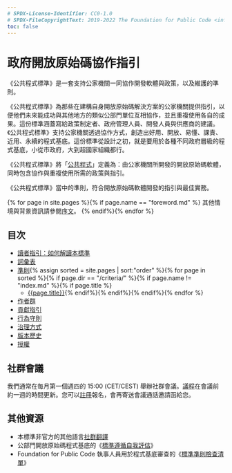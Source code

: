 ```yaml
---
# SPDX-License-Identifier: CC0-1.0
# SPDX-FileCopyrightText: 2019-2022 The Foundation for Public Code <info@publiccode.net>, https://standard.publiccode.net/AUTHORS
toc: false
---
```

# 政府開放原始碼協作指引

《公共程式標準》是一套支持公家機關一同協作開發軟體與政策，以及維護的準則。

《公共程式標準》為那些在建構自身開放原始碼解決方案的公家機關提供指引，以便他們未來能成功與其他地方的類似公部門單位互相協作，並且重複使用各自的成果。這份標準涵蓋寫給政策制定者、政府管理人員、開發人員與供應商的建議。《公共程式標準》支持公家機關透過協作方式，創造出好用、開放、易懂、課責、近用、永續的程式基底。這份標準從設計之初，就是要用於各種不同政府層級的程式基底，小從市政府，大到超國家組織都行。

《公共程式標準》將「[公共程式](glossary.md#public-code)」定義為：由公家機關所開發的開放原始碼軟體，同時包含協作與重複使用所需的政策與指引。

《公共程式標準》當中的準則，符合開放原始碼軟體開發的指引與最佳實務。

{% for page in site.pages %}{% if page.name == "foreword.md" %} 其他情境與背景資訊請參閱[序文](foreword.md)。 {% endif%}{% endfor %}

## 目次

* [讀者指引：如何解讀本標準](readers-guide.md)
* [詞彙表](glossary.md)
* [準則](criteria/){% assign sorted = site.pages | sort:"order" %}{% for page in
sorted %}{% if page.dir == "/criteria/" %}{% if page.name != "index.md" %}{%
if page.title %}
   * [{{page.title}}]({{page.url}}){% endif%}{% endif%}{% endif%}{% endfor %}
* [作者群](AUTHORS.md)
* [貢獻指引](CONTRIBUTING.md)
* [行為守則](CODE_OF_CONDUCT.md)
* [治理方式](GOVERNANCE.md)
* [版本歷史](CHANGELOG.md)
* [授權](license.html)

## 社群會議

我們通常在每月第一個週四的 15:00 (CET/CEST) 舉辦社群會議。[議程](https://write.publiccode.net/pads/Community-Call-Standard-for-Public-Code)在會議前
約一週的時間更新。您可以[註冊](https://odoo.publiccode.net/survey/start/594b9243-c7e5-4bc1-8714-35137c971842)報名，會再寄送會議通話邀請函給您。

## 其他資源

* 本標準非官方的其他語言[社群翻譯](https://publiccodenet.github.io/community-translations-standard/)
* 公部門開放原始碼程式基底的《[標準遵循自我評估](https://publiccodenet.github.io/assessment-eligibility/)》
* Foundation for Public Code 執事人員用於程式基底審查的《[標準準則檢查清單](/docs/review-template.html)》
